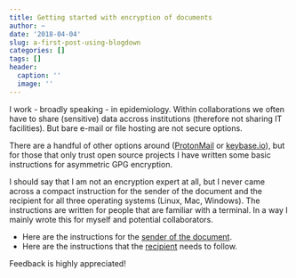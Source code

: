 ```yaml
---
title: Getting started with encryption of documents
author: ~
date: '2018-04-04'
slug: a-first-post-using-blogdown
categories: []
tags: []
header:
  caption: ''
  image: ''
---
```


I work - broadly speaking - in epidemiology. Within collaborations we often have to share (sensitive) data accross institutions (therefore not sharing IT facilities). But bare e-mail or file hosting are not secure options. 

There are a handful of other options around ([ProtonMail](https://protonmail.com/) or [keybase.io](https://keybase.io/)), but for those that only trust open source projects I have written some basic instructions for asymmetric GPG encryption. 

I should say that I am not an encryption expert at all, but I never came across a compact instruction for the sender of the document and the recipient for all three operating systems (Linux, Mac, Windows). The instructions are written for people that are familiar with a terminal. In a way I mainly wrote this for myself and potential collaborators.

- Here are the instructions for the [sender of the document](https://gist.github.com/sinarueeger/aadfe4916cf285e32d5a55f320a82a6f#file-encryption_files-md).
- Here are the instructions that the [recipient](https://gist.github.com/sinarueeger/aadfe4916cf285e32d5a55f320a82a6f#file-encryption_files_recipient-md) needs to follow.

Feedback is highly appreciated!